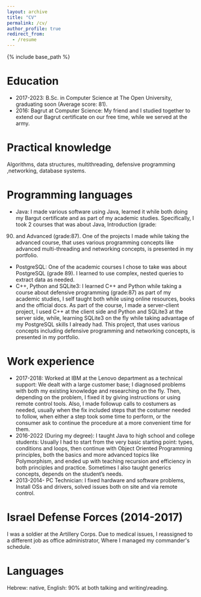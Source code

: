 ```yaml
---
layout: archive
title: "CV"
permalink: /cv/
author_profile: true
redirect_from:
  - /resume
---
```


{% include base_path %}

Education
======
* 2017-2023: B.Sc. in Computer Science at The Open University, graduating soon (Average score:
81).
* 2016: Bagrut at Computer Science: My friend and I studied together to extend our Bagrut certificate
on our free time, while we served at the army.

Practical knowledge
======
Algorithms, data structures, multithreading, defensive programming ,networking, database systems.

Programming languages
======
* Java: I made various software using Java, learned it while both doing my Bargut certificate and as
part of my academic studies. Specifically, I took 2 courses that was about Java, Introduction (grade:
90) and Advanced (grade:87). One of the projects I made while taking the advanced course, that
uses various programming concepts like advanced multi-threading and networking concepts, is
presented in my portfolio.
* PostgreSQL: One of the academic courses I chose to take was about PostgreSQL (grade 89). I
learned to use complex, nested queries to extract data as needed.
* C++, Python and SQLite3: I learned C++ and Python while taking a course about defensive
programming (grade:87) as part of my academic studies, I self taught both while using online
resources, books and the official docs. As part of the course, I made a server-client project, I used
C++ at the client side and Python and SQLite3 at the server side, while, learning SQLite3 on the fly
while taking advantage of my PostgreSQL skills I already had. This project, that uses various
concepts including defensive programming and networking concepts, is presented in my portfolio.

Work experience
======
* 2017-2018: Worked at IBM at the Lenovo department as a technical support: We dealt with a large
customer base; I diagnosed problems with both my existing knowledge and researching on the fly.
Then, depending on the problem, I fixed it by giving instructions or using remote control tools. Also, I
made followup calls to costumers as needed, usually when the fix included steps that the costumer
needed to follow, when either a step took some time to perform, or the consumer ask to continue the
procedure at a more convenient time for them.
* 2016-2022 (During my degree): I taught Java to high school and college students: Usually I had to start
from the very basic starting point: types, conditions and loops, then continue with Object Oriented
Programming principles, both the basics and more advanced topics like Polymorphism, and ended up
with teaching recursion and efficiency in both principles and practice. Sometimes I also taught generics
concepts, depends on the student’s needs.
* 2013-2014- PC Technician: I fixed hardware and software problems, Install OSs and drivers, solved
issues both on site and via remote control.
  
Israel Defense Forces (2014-2017)
======
I was a soldier at the Artillery Corps. Due to medical issues, I reassigned to a different job as office
administrator, Where I managed my commander's schedule.

Languages
======
Hebrew: native, English: 90% at both talking and writing\reading.
